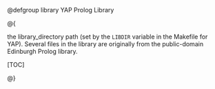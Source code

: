 @defgroup library   YAP Prolog Library
 
@{

 the library_directory path (set by the
  `LIBDIR` variable in the Makefile for YAP). Several files in the
  library are originally from the public-domain Edinburgh Prolog library.

[TOC]

@}
